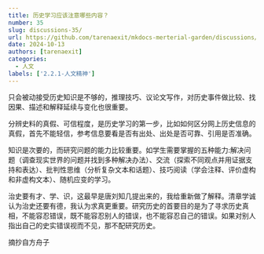 ```yaml
---
title: 历史学习应该注意哪些内容？
number: 35
slug: discussions-35/
url: https://github.com/tarenaexit/mkdocs-merterial-garden/discussions/35
date: 2024-10-13
authors: [tarenaexit]
categories: 
  - 人文
labels: ['2.2.1-人文精神']
---
```


只会被动接受历史知识是不够的，推理技巧、议论文写作，对历史事件做比较、找因果、描述和解释延续与变化也很重要。

分辨史料的真假、可信程度，是历史学习的第一步，比如如何区分网上历史信息的真假，首先不能轻信，参考信息要看是否有出处、出处是否可靠、引用是否准确。

知识是次要的，而研究问题的能力比较重要。如学生需要掌握的五种能力:解决问题（调查现实世界的问题并找到多种解决办法）、交流（探索不同观点并用证据支持和表达）、批判性思维（分析复杂文本和话题）、技巧阅读（学会注释、评价虚构和非虚构文本）、随机应变的学习。

治史要有才、学、识，这最早是唐刘知几提出来的，我给重新做了解释。清章学诚认为治史还要有德，我认为求真更重要。研究历史的首要目的是为了寻求历史真相，不能容忍错误，既不能容忍别人的错误，也不能容忍自己的错误。如果对别人指出自己的史实错误视而不见，那不配研究历史。


摘抄自方舟子

<script src="https://giscus.app/client.js"
	data-repo="tarenaexit/mkdocs-merterial-garden"
	data-repo-id="RR_kgDOL4wNPw"
	data-mapping="number"
	data-term="35"
	data-reactions-enabled="1"
	data-emit-metadata="0"
	data-input-position="bottom"
	data-theme="light"
	data-lang="zh-CN"
	crossorigin="anonymous"
	async>
</script>
